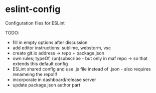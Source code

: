 # eslint-config
Configuration files for ESLint

TODO:
- fill in empty options after discussion
- add editor instructions: sublime, webstorm, vsc
- create git.io address -> repo + package.json
- own rules; typeOf, (un)subscribe - but only in maf repo -> so that extends this default config
- ESLint shared config and use .js file instead of .json - also requires renameing the repo!!!
- incorporate in dashboard/release server
- update package.json author part
